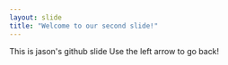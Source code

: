 ```yaml
---
layout: slide
title: "Welcome to our second slide!"
---
```

This is jason's github slide
Use the left arrow to go back!

